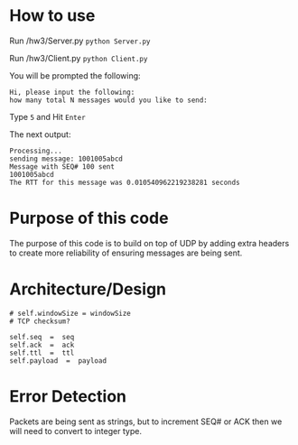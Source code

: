 
# How to use
Run /hw3/Server.py
```python Server.py```

Run /hw3/Client.py 
```python Client.py```

You will be prompted the following:
```
Hi, please input the following:
how many total N messages would you like to send:
```
Type `5` and Hit `Enter`

The next output:
```
Processing...
sending message: 1001005abcd
Message with SEQ# 100 sent
1001005abcd
The RTT for this message was 0.010540962219238281 seconds
``` 

# Purpose of this code

The purpose of this code is to build on top of UDP by adding extra headers to create more reliability of ensuring messages are being sent.

# Architecture/Design
```
# self.windowSize = windowSize
# TCP checksum?

self.seq  =  seq
self.ack  =  ack
self.ttl  =  ttl
self.payload  =  payload
```
# Error Detection
Packets are being sent as strings, but to increment SEQ# or ACK then we will need to convert to integer type.
